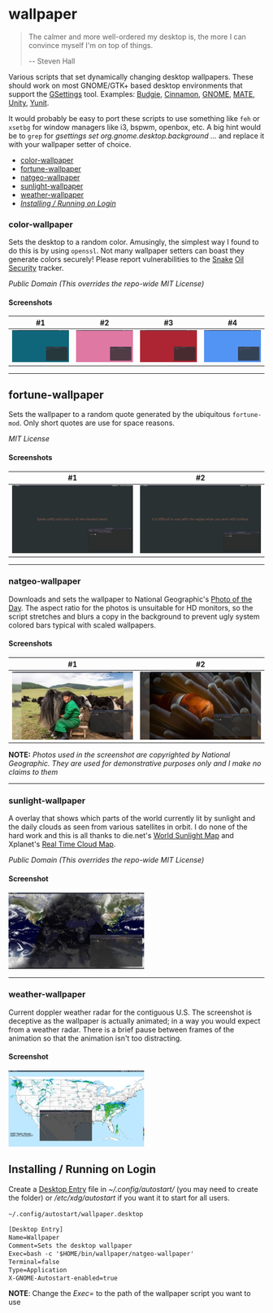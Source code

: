# wallpaper

> The calmer and more well-ordered my desktop is, the more I can convince myself I'm on top of things. 
> 
> -- Steven Hall

Various scripts that set dynamically changing desktop wallpapers. These should work on most GNOME/GTK+ based desktop environments that support the [GSettings](https://developer.gnome.org/gio/stable/GSettings.html) tool. Examples: [Budgie](https://solus-project.com/budgie/), [Cinnamon](http://developer.linuxmint.com/projects.html), [GNOME](https://www.gnome.org/), [MATE](https://mate-desktop.org/), [Unity](http://unity.ubuntu.com/), [Yunit](https://yunit.io/). 

It would probably be easy to port these scripts to use something like `feh` or `xsetbg` for window managers like i3, bspwm, openbox, etc. A big hint would be to `grep` for *gsettings set org.gnome.desktop.background ...* and replace it with your wallpaper setter of choice.

* [color-wallpaper](#color-wallpaper)
* [fortune-wallpaper](#fortune-wallpaper)
* [natgeo-wallpaper](#natgeo-wallpaper)
* [sunlight-wallpaper](#sunlight-wallpaper)
* [weather-wallpaper](#weather-wallpaper)
* *[Installing / Running on Login](#installing)*


### color-wallpaper
<a name="color-wallpaper"></a>
Sets the desktop to a random color. Amusingly, the simplest way I found 
to do this is by using `openssl`. Not many wallpaper setters can boast 
they generate colors securely! Please report vulnerabilities to the 
[Snake](http://www.philzimmermann.com/EN/essays/SnakeOil.html) 
[Oil](https://www.schneier.com/crypto-gram/archives/1999/0215.html#snakeoil) 
[Security](http://www.interhack.net/people/cmcurtin/snake-oil-faq.html) 
tracker.  

*Public Domain (This overrides the repo-wide MIT License)* 

#### Screenshots
|  #1  |  #2  |  #3  |  #4  |
| ---- | ---- | ---- | ---- |
| [ ![](https://raw.githubusercontent.com/keithieopia/bin/master/.readme-assets/wallpaper-color1-thumb.jpg) ](https://raw.githubusercontent.com/keithieopia/bin/master/.readme-assets/wallpaper-color1.jpg) | [ ![](https://raw.githubusercontent.com/keithieopia/bin/master/.readme-assets/wallpaper-color2-thumb.jpg) ](https://raw.githubusercontent.com/keithieopia/bin/master/.readme-assets/wallpaper-color2.jpg) | [ ![](https://raw.githubusercontent.com/keithieopia/bin/master/.readme-assets/wallpaper-color3-thumb.jpg) ](https://raw.githubusercontent.com/keithieopia/bin/master/.readme-assets/wallpaper-color3.jpg) | [ ![](https://raw.githubusercontent.com/keithieopia/bin/master/.readme-assets/wallpaper-color4-thumb.jpg) ](https://raw.githubusercontent.com/keithieopia/bin/master/.readme-assets/wallpaper-color4.jpg) |

---

## fortune-wallpaper
<a name="fortune-wallpaper"></a>
Sets the wallpaper to a random quote generated by the ubiquitous 
`fortune-mod`. Only short quotes are use for space reasons.

*MIT License* 

#### Screenshots
|  #1  |  #2  |
| ---- | ---- |
| [ ![](https://raw.githubusercontent.com/keithieopia/bin/master/.readme-assets/wallpaper-fortune1-thumb.jpg) ](https://raw.githubusercontent.com/keithieopia/bin/master/.readme-assets/wallpaper-fortune1.jpg) | [ ![](https://raw.githubusercontent.com/keithieopia/bin/master/.readme-assets/wallpaper-fortune2-thumb.jpg) ](https://raw.githubusercontent.com/keithieopia/bin/master/.readme-assets/wallpaper-fortune2.jpg) |

---

### natgeo-wallpaper
<a name="natgeo-wallpaper"></a>
Downloads and sets the wallpaper to National Geographic's 
[Photo of the Day](http://www.nationalgeographic.com/photography/photo-of-the-day/). 
The aspect ratio for the photos is unsuitable for HD monitors, so the 
script stretches and blurs a copy in the background to prevent ugly 
system colored bars typical with scaled wallpapers.  

#### Screenshots
|  #1  |  #2  |
| ---- | ---- |
| [ ![](https://raw.githubusercontent.com/keithieopia/bin/master/.readme-assets/wallpaper-natgeo1-thumb.jpg) ](https://raw.githubusercontent.com/keithieopia/bin/master/.readme-assets/wallpaper-natgeo1.jpg) | [ ![](https://raw.githubusercontent.com/keithieopia/bin/master/.readme-assets/wallpaper-natgeo2-thumb.jpg) ](https://raw.githubusercontent.com/keithieopia/bin/master/.readme-assets/wallpaper-natgeo2.jpg) |

**NOTE:** *Photos used in the screenshot are copyrighted by National 
Geographic. They are used for demonstrative purposes only and I make no 
claims to them* 

---

### sunlight-wallpaper
<a name="sunlight-wallpaper"></a>
A overlay that shows which parts of the world currently lit by sunlight 
and the daily clouds as seen from various satellites in orbit. I do none 
of the hard work and this is all thanks to die.net's 
[World Sunlight Map](https://www.die.net/earth/) and Xplanet's 
[Real Time Cloud Map](http://xplanet.sourceforge.net/clouds.php). 

*Public Domain (This overrides the repo-wide MIT License)*  

#### Screenshot
[ ![](https://raw.githubusercontent.com/keithieopia/bin/master/.readme-assets/wallpaper-sunlight-thumb.jpg) ](https://raw.githubusercontent.com/keithieopia/bin/master/.readme-assets/wallpaper-sunlight.jpg)

---

### weather-wallpaper
<a name="weather-wallpaper"></a>
Current doppler weather radar for the contiguous U.S. The screenshot is 
deceptive as the wallpaper is actually animated; in a way you would 
expect from a weather radar. There is a brief pause between frames of 
the animation so that the animation isn't too distracting. 

#### Screenshot
[ ![](https://raw.githubusercontent.com/keithieopia/bin/master/.readme-assets/wallpaper-weather-thumb.jpg) ](https://raw.githubusercontent.com/keithieopia/bin/master/.readme-assets/wallpaper-weather.jpg)


## Installing / Running on Login
<a name="installing"></a>
Create a [Desktop Entry](https://specifications.freedesktop.org/desktop-entry-spec/desktop-entry-spec-latest.html) file in *~/.config/autostart/* (you may need to create the folder) or */etc/xdg/autostart* if you want it to start for all users.

`~/.config/autostart/wallpaper.desktop`

```desktop
[Desktop Entry]
Name=Wallpaper
Comment=Sets the desktop wallpaper
Exec=bash -c '$HOME/bin/wallpaper/natgeo-wallpaper'
Terminal=false
Type=Application
X-GNOME-Autostart-enabled=true
```

**NOTE**: Change the *Exec=* to the path of the wallpaper script you want to use

